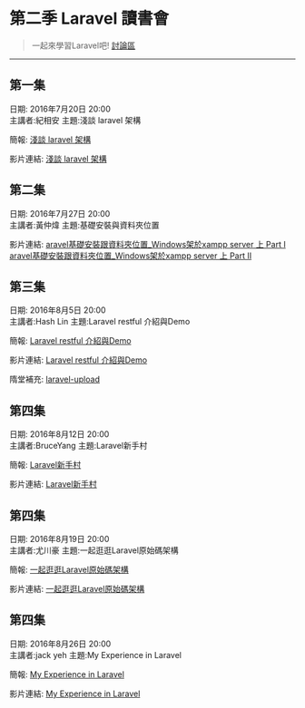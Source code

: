 
# 第二季 Laravel 讀書會
>一起來學習Laravel吧!
>[討論區](https://github.com/onlinereadbook/booklaravel/issues/4)

---

## 第一集
日期: 2016年7月20日 20:00  
主講者:紀相安
主題:淺談 laravel 架構

簡報:
[淺談 laravel 架構](https://hackmd.io/s/H1y45T2w)

影片連結:
[淺談 laravel 架構](https://www.facebook.com/polo13999/videos/10208615595541790/)

## 第二集
日期: 2016年7月27日 20:00  
主講者:黃仲煒
主題:基礎安裝與資料夾位置

影片連結:
[aravel基礎安裝跟資料夾位置_Windows架於xampp server 上 Part I](https://www.facebook.com/sktdeity/videos/10154368029131704/)
[aravel基礎安裝跟資料夾位置_Windows架於xampp server 上 Part II](https://www.facebook.com/sktdeity/videos/10154368033086704/)

## 第三集
日期: 2016年8月5日 20:00  
主講者:Hash Lin
主題:Laravel restful 介紹與Demo

簡報:
[Laravel restful 介紹與Demo](https://hackmd.io/p/SyHcq1jO#/)

影片連結:
[Laravel restful 介紹與Demo](https://www.facebook.com/liangshu.lin/videos/1409654889051736/)

隋堂補充:
[laravel-upload](https://github.com/recca0120/laravel-upload/blob/master/tests/FileApiTest.php)

## 第四集
日期: 2016年8月12日 20:00  
主講者:BruceYang
主題:Laravel新手村

簡報:
[Laravel新手村](https://hackmd.io/p/BJn90xIF#/)

影片連結:
[Laravel新手村](https://www.facebook.com/100000130527623/videos/1367999126547758/)


## 第四集
日期: 2016年8月19日 20:00  
主講者:尤川豪
主題:一起逛逛Laravel原始碼架構

簡報:
[一起逛逛Laravel原始碼架構](http://slides.com/howtomakeaturn/laravel#/)

影片連結:
[一起逛逛Laravel原始碼架構](https://www.youtube.com/watch?v=hPGzu2-xNPQ)

## 第四集
日期: 2016年8月26日 20:00  
主講者:jack yeh
主題:My Experience in Laravel

簡報:
[My Experience in Laravel](https://hackmd.io/p/BkZ_6xxc#/)

影片連結:
[My Experience in Laravel](https://www.facebook.com/polo13999/videos/10208913961560754/)

